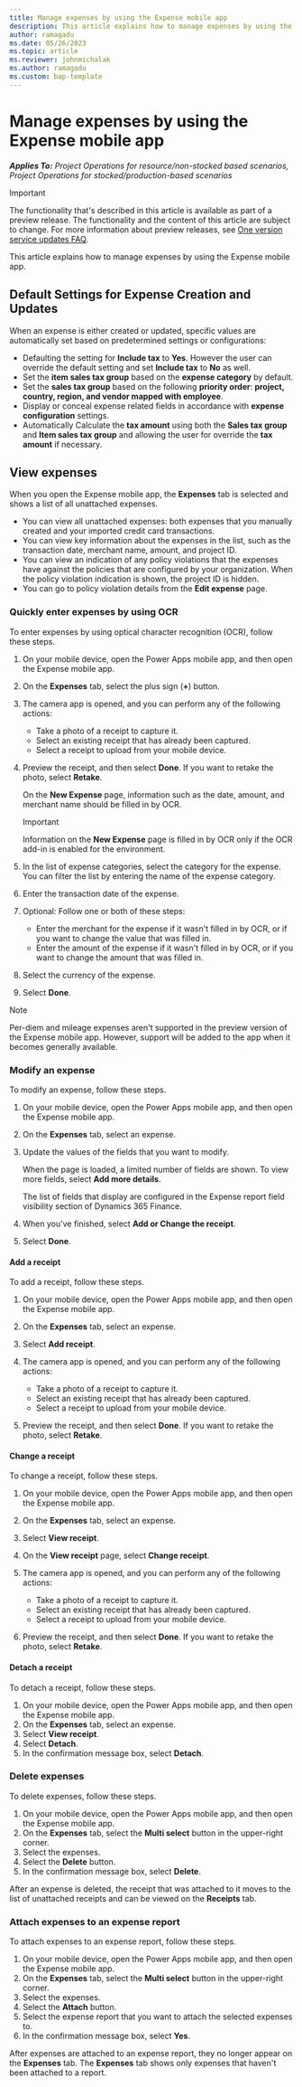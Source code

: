 ```yaml
---
title: Manage expenses by using the Expense mobile app
description: This article explains how to manage expenses by using the Expense mobile app.
author: ramagadu
ms.date: 05/26/2023
ms.topic: article
ms.reviewer: johnmichalak
ms.author: ramagadu
ms.custom: bap-template
---
```


# Manage expenses by using the Expense mobile app

_**Applies To:** Project Operations for resource/non-stocked based scenarios, Project Operations for stocked/production-based scenarios_

> [!IMPORTANT]
> The functionality that's described in this article is available as part of a preview release. The functionality and the content of this article are subject to change. For more information about preview releases, see [One version service updates FAQ](/dynamics365/unified-operations/fin-and-ops/get-started/one-version).

This article explains how to manage expenses by using the Expense mobile app.

## Default Settings for Expense Creation and Updates

When an expense is either created or updated, specific values are automatically set based on predetermined settings or configurations:

* Defaulting the setting for **Include tax** to **Yes**. However the user can override the default setting and set **Include tax** to **No** as well.
* Set the **item sales tax group** based on the **expense category** by default.
* Set the **sales tax group** based on the following **priority order**: **project, country, region, and vendor mapped with employee**.
* Display or conceal expense related fields in accordance with **expense configuration** settings.
* Automatically Calculate the **tax amount** using both the **Sales tax group** and **Item sales tax group** and allowing the user for override the **tax amount** if necessary.
 
## View expenses

When you open the Expense mobile app, the **Expenses** tab is selected and shows a list of all unattached expenses.

* You can view all unattached expenses: both expenses that you manually created and your imported credit card transactions.
* You can view key information about the expenses in the list, such as the transaction date, merchant name, amount, and project ID.
* You can view an indication of any policy violations that the expenses have against the policies that are configured by your organization. When the policy violation indication is shown, the project ID is hidden.
* You can go to policy violation details from the **Edit expense** page.

### Quickly enter expenses by using OCR

To enter expenses by using optical character recognition (OCR), follow these steps.

1. On your mobile device, open the Power Apps mobile app, and then open the Expense mobile app.
1. On the **Expenses** tab, select the plus sign (**+**) button.
1. The camera app is opened, and you can perform any of the following actions:

    * Take a photo of a receipt to capture it.
    * Select an existing receipt that has already been captured.
    * Select a receipt to upload from your mobile device.

1. Preview the receipt, and then select **Done**. If you want to retake the photo, select **Retake**.

    On the **New Expense** page, information such as the date, amount, and merchant name should be filled in by OCR.

    > [!IMPORTANT]
    > Information on the **New Expense** page is filled in by OCR only if the OCR add-in is enabled for the environment.

1. In the list of expense categories, select the category for the expense. You can filter the list by entering the name of the expense category.
1. Enter the transaction date of the expense.
1. Optional: Follow one or both of these steps:

    * Enter the merchant for the expense if it wasn't filled in by OCR, or if you want to change the value that was filled in.
    * Enter the amount of the expense if it wasn't filled in by OCR, or if you want to change the amount that was filled in.

1. Select the currency of the expense.
1. Select **Done**.

> [!NOTE]
> Per-diem and mileage expenses aren't supported in the preview version of the Expense mobile app. However, support will be added to the app when it becomes generally available.

### Modify an expense

To modify an expense, follow these steps.

1. On your mobile device, open the Power Apps mobile app, and then open the Expense mobile app.
1. On the **Expenses** tab, select an expense.
1. Update the values of the fields that you want to modify.

    When the page is loaded, a limited number of fields are shown. To view more fields, select **Add more details**.

    The list of fields that display are configured in the Expense report field visibility section of Dynamics 365 Finance.

1. When you've finished, select **Add or Change the receipt**.
1. Select **Done**.

#### Add a receipt

To add a receipt, follow these steps.

1. On your mobile device, open the Power Apps mobile app, and then open the Expense mobile app.
1. On the **Expenses** tab, select an expense.
1. Select **Add receipt**.
1. The camera app is opened, and you can perform any of the following actions:

    * Take a photo of a receipt to capture it.
    * Select an existing receipt that has already been captured.
    * Select a receipt to upload from your mobile device.

1. Preview the receipt, and then select **Done**. If you want to retake the photo, select **Retake**.

#### Change a receipt

To change a receipt, follow these steps.

1. On your mobile device, open the Power Apps mobile app, and then open the Expense mobile app.
1. On the **Expenses** tab, select an expense.
1. Select **View receipt**.
1. On the **View receipt** page, select **Change receipt**.
1. The camera app is opened, and you can perform any of the following actions:

    * Take a photo of a receipt to capture it.
    * Select an existing receipt that has already been captured.
    * Select a receipt to upload from your mobile device.

1. Preview the receipt, and then select **Done**. If you want to retake the photo, select **Retake**.

#### Detach a receipt

To detach a receipt, follow these steps.

1. On your mobile device, open the Power Apps mobile app, and then open the Expense mobile app.
1. On the **Expenses** tab, select an expense.
1. Select **View receipt**.
1. Select **Detach**.
1. In the confirmation message box, select **Detach**.

### Delete expenses

To delete expenses, follow these steps.

1. On your mobile device, open the Power Apps mobile app, and then open the Expense mobile app.
1. On the **Expenses** tab, select the **Multi select** button in the upper-right corner.
1. Select the expenses.
1. Select the **Delete** button.
1. In the confirmation message box, select **Delete**.

After an expense is deleted, the receipt that was attached to it moves to the list of unattached receipts and can be viewed on the **Receipts** tab.

### Attach expenses to an expense report

To attach expenses to an expense report, follow these steps.

1. On your mobile device, open the Power Apps mobile app, and then open the Expense mobile app.
1. On the **Expenses** tab, select the **Multi select** button in the upper-right corner.
1. Select the expenses.
1. Select the **Attach** button.
1. Select the expense report that you want to attach the selected expenses to.
1. In the confirmation message box, select **Yes**.

After expenses are attached to an expense report, they no longer appear on the **Expenses** tab. The **Expenses** tab shows only expenses that haven't been attached to a report.

